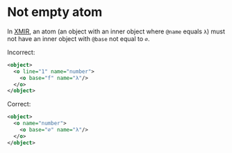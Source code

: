 # Not empty atom

In [XMIR], an atom (an object with an inner object where `@name` equals `λ`)
must not have an inner object with `@base` not equal to `∅`.

Incorrect:

```xml
<object>
  <o line="1" name="number">
    <o base="f" name="λ"/>
  </o>
</object>
```

Correct:

```xml
<object>
  <o name="number">
    <o base="∅" name="λ"/>
  </o>
</object>
```

[XMIR]: https://news.eolang.org/2022-11-25-xmir-guide.html

